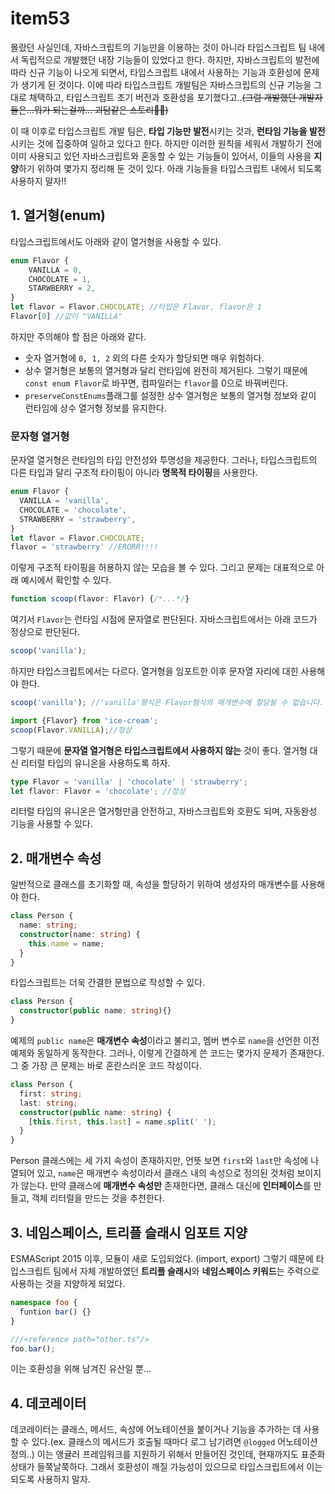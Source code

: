 # item53
몰랐던 사실인데, 자바스크립트의 기능만을 이용하는 것이 아니라 타입스크립트 팀 내에서 독립적으로 개발했던 내장 기능들이 있었다고 한다.
하지만, 자바스크립트의 발전에 따라 신규 기능이 나오게 되면서, 타입스크립트 내에서 사용하는 기능과 호환성에 문제가 생기게 된 것이다. 이에 따라 타입스크립트 개발팀은 자바스크립트의 신규 기능을 그대로 채택하고, 타입스크립트 초기 버전과 호환성을 포기했다고..~~(그럼 개발했던 개발자들은...뭐가 되는걸까... 괴담같은 스토리🧟‍♂️)~~

이 때 이후로 타입스크립트 개발 팀은, **타입 기능만 발전**시키는 것과, **런타임 기능을 발전**시키는 것에 집중하여 일하고 있다고 한다.
하지만 이러한 원칙을 세워서 개발하기 전에 이미 사용되고 있던 자바스크립트와 혼동할 수 있는 기능들이 있어서, 이들의 사용을 **지양**하기 위하여 몇가지 정리해 둔 것이 있다. 아래 기능들을 타입스크립트 내에서 되도록 사용하지 말자!!

## 1. 열거형(enum)
타입스크립트에서도 아래와 같이 열거형을 사용할 수 있다.
```ts
enum Flavor {
  	VANILLA = 0,
  	CHOCOLATE = 1,
  	STARWBERRY = 2,
}
let flavor = Flavor.CHOCOLATE; //타입은 Flavor, flavor은 1
Flavor[0] //값이 "VANILLA"
```
하지만 주의해야 할 점은 아래와 같다.
- 숫자 열거형에 `0, 1, 2` 외의 다른 숫자가 할당되면 매우 위험하다.
- 상수 열거형은 보통의 열거형과 달리 런타임에 완전히 제거된다. 그렇기 때문에 `const enum Flavor`로 바꾸면, 컴파일러는 `flavor`를 0으로 바꿔버린다.
- `preserveConstEnums`플래그를 설정한 상수 열거형은 보통의 열거형 정보와 같이 런타임에 상수 열거형 정보를 유지한다.

### 문자형 열거형
문자열 열거형은 런타임의 타입 안전성와 투명성을 제공한다. 그러나, 타입스크립트의 다른 타입과 달리 구조적 타이핑이 아니라 **명목적 타이핑**을 사용한다.
```ts
enum Flavor {
  VANILLA = 'vanilla',
  CHOCOLATE = 'chocolate',
  STRAWBERRY = 'strawberry',
}
let flavor = Flavor.CHOCOLATE; 
flavor = 'strawberry' //ERORR!!!!
```
이렇게 구조적 타이핑을 허용하지 않는 모습을 볼 수 있다.
그리고 문제는 대표적으로 아래 예시에서 확인할 수 있다.
```ts
function scoop(flavor: Flavor) {/*...*/}
```
여기서 `Flavor`는 런타임 시점에 문자열로 판단된다. 자바스크립트에서는 아래 코드가 정상으로 판단된다.
```js
scoop('vanilla');
```
하지만 타입스크립트에서는 다르다. 열거형을 임포트한 이후 문자열 자리에 대힌 사용해야 한다.
```ts
scoop('vanilla'); //'vanilla'형식은 Flavor형식의 매개변수에 할당될 수 없습니다.
```
```ts
import {Flavor} from 'ice-cream';
scoop(Flavor.VANILLA);//정상
```
그렇기 때문에 **문자열 열거형은 타입스크립트에서 사용하지 않는** 것이 좋다. 열거형 대신 리터럴 타입의 유니온을 사용하도록 하자.
```ts
type Flavor = 'vanilla' | 'chocolate' | 'strawberry';
let flavor: Flavor = 'chocolate'; //정상
```
리터럴 타입의 유니온은 열거형만큼 안전하고, 자바스크립트와 호환도 되며, 자동완성 기능을 사용할 수 있다. 

## 2. 매개변수 속성
일반적으로 클래스를 초기화할 때, 속성을 할당하기 위하여 생성자의 매개변수를 사용해야 한다.
```ts
class Person {
  name: string;
  constructor(name: string) {
    this.name = name;
  }
}
```
타입스크립트는 더욱 간결한 문법으로 작성할 수 있다.
```ts
class Person {
  constructor(public name: string){}
}
```
예제의 `public name`은 **매개변수 속성**이라고 불리고, 멤버 변수로 `name`을 선언한 이전 예제와 동일하게 동작한다. 그러나, 이렇게 간결하게 쓴 코드는 몇가지 문제가 존재한다. 그 중 가장 큰 문제는 바로 혼란스러운 코드 작성이다.
```ts
class Person {
  first: string;
  last: string;
  constructor(public name: string) {
    [this.first, this.last] = name.split(' ');
  }
}
```
Person 클래스에는 세 가지 속성이 존재하지만, 언뜻 보면 `first`와 `last`만 속성에 나열되어 있고, `name`은 매개변수 속성이라서 클래스 내의 속성으로 정의된 것처럼 보이지가 않는다. 만약 클래스에 **매개변수 속성만** 존재한다면, 클래스 대신에 **인터페이스**를 만들고, 객체 리터럴을 만드는 것을 추천한다.

## 3. 네임스페이스, 트리플 슬래시 임포트 지양
ESMAScript 2015 이후, 모듈이 새로 도입되었다. (import, export) 그렇기 때문에 타입스크립트 팀에서 자체 개발하였던 **트리플 슬래시**와 **네임스페이스 키워드**는 주력으로 사용하는 것을 지양하게 되었다.
```ts
namespace foo {
  funtion bar() {}
}

///<reference path="other.ts"/>
foo.bar();
```
이는 호환성을 위해 남겨진 유산일 뿐...

## 4. 데코레이터
데코레이터는 클래스, 메서드, 속성에 어노테이션을 붙이거나 기능을 추가하는 데 사용할 수 있다.(ex. 클래스의 메서드가 호출될 때마다 로그 남기려면 `@logged` 어노테이션 정의..) 이는 앵귤러 프레임워크를 지원하기 위해서 만들어진 것인데, 현재까지도 표준화 상태가 들쭉날쭉하다. 그래서 호환성이 깨질 가능성이 있으므로 타입스크립트에서 이는 되도록 사용하지 말자.